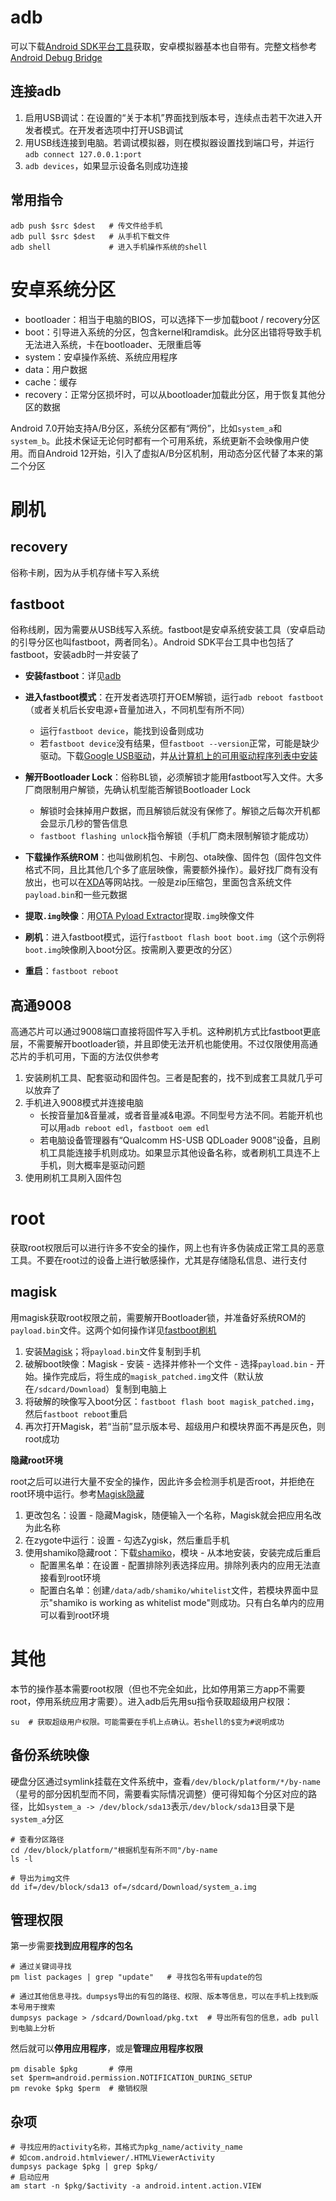 # adb

可以下载[Android SDK平台工具](https://developer.android.com/tools/releases/platform-tools?hl=zh-cn)获取，安卓模拟器基本也自带有。完整文档参考[Android Debug Bridge](https://developer.android.com/tools/adb?hl=zh-cn)

## 连接adb

1. 启用USB调试：在设置的“关于本机”界面找到版本号，连续点击若干次进入开发者模式。在开发者选项中打开USB调试
2. 用USB线连接到电脑。若调试模拟器，则在模拟器设置找到端口号，并运行`adb connect 127.0.0.1:port`
3. `adb devices`，如果显示设备名则成功连接

## 常用指令

```shell
adb push $src $dest   # 传文件给手机
adb pull $src $dest   # 从手机下载文件
adb shell             # 进入手机操作系统的shell
```

# 安卓系统分区

- bootloader：相当于电脑的BIOS，可以选择下一步加载boot / recovery分区
- boot：引导进入系统的分区，包含kernel和ramdisk。此分区出错将导致手机无法进入系统，卡在bootloader、无限重启等
- system：安卓操作系统、系统应用程序
- data：用户数据
- cache：缓存
- recovery：正常分区损坏时，可以从bootloader加载此分区，用于恢复其他分区的数据

Android 7.0开始支持A/B分区，系统分区都有“两份”，比如`system_a`和`system_b`。此技术保证无论何时都有一个可用系统，系统更新不会映像用户使用。而自Android 12开始，引入了虚拟A/B分区机制，用动态分区代替了本来的第二个分区

# 刷机

## recovery

俗称卡刷，因为从手机存储卡写入系统

## fastboot

俗称线刷，因为需要从USB线写入系统。fastboot是安卓系统安装工具（安卓启动的引导分区也叫fastboot，两者同名）。Android SDK平台工具中也包括了fastboot，安装adb时一并安装了

- **安装fastboot**：详见[adb](#adb)
- **进入fastboot模式**：在开发者选项打开OEM解锁，运行`adb reboot fastboot`（或者关机后长安电源+音量加进入，不同机型有所不同）
  - 运行`fastboot device`，能找到设备则成功
  - 若`fastboot device`没有结果，但`fastboot --version`正常，可能是缺少驱动。下载[Google USB驱动](https://developer.android.com/studio/run/win-usb)，并[从计算机上的可用驱动程序列表中安装](https://blog.csdn.net/qq_44281591/article/details/134844247)

- **解开Bootloader Lock**：俗称BL锁，必须解锁才能用fastboot写入文件。大多厂商限制用户解锁，先确认机型能否解锁Bootloader Lock
  - 解锁时会抹掉用户数据，而且解锁后就没有保修了。解锁之后每次开机都会显示几秒的警告信息
  - `fastboot flashing unlock`指令解锁（手机厂商未限制解锁才能成功）
- **下载操作系统ROM**：也叫做刷机包、卡刷包、ota映像、固件包（固件包文件格式不同，且比其他几个多了底层映像，需要额外操作）。最好找厂商有没有放出，也可以在[XDA](https://xdaforums.com/c/oneplus.11993/)等网站找。一般是zip压缩包，里面包含系统文件`payload.bin`和一些元数据

- **提取`.img`映像**：用[OTA Pyload Extractor](https://github.com/tobyxdd/android-ota-payload-extractor)提取`.img`映像文件
- **刷机**：进入fastboot模式，运行`fastboot flash boot boot.img`（这个示例将`boot.img`映像刷入boot分区。按需刷入要更改的分区）
- **重启**：`fastboot reboot`

## 高通9008

高通芯片可以通过9008端口直接将固件写入手机。这种刷机方式比fastboot更底层，不需要解开bootloader锁，并且即使无法开机也能使用。不过仅限使用高通芯片的手机可用，下面的方法仅供参考

1. 安装刷机工具、配套驱动和固件包。三者是配套的，找不到成套工具就几乎可以放弃了
2. 手机进入9008模式并连接电脑
   - 长按音量加&音量减，或者音量减&电源。不同型号方法不同。若能开机也可以用`adb reboot edl`，`fastboot oem edl`
   - 若电脑设备管理器有“Qualcomm HS-USB QDLoader 9008”设备，且刷机工具能连接手机则成功。如果显示其他设备名称，或者刷机工具连不上手机，则大概率是驱动问题
3. 使用刷机工具刷入固件包

# root

获取root权限后可以进行许多不安全的操作，网上也有许多伪装成正常工具的恶意工具。不要在root过的设备上进行敏感操作，尤其是存储隐私信息、进行支付

## magisk

用magisk获取root权限之前，需要解开Bootloader锁，并准备好系统ROM的`payload.bin`文件。这两个如何操作详见[fastboot刷机](#fastboot)

1. 安装[Magisk](https://github.com/topjohnwu/Magisk)；将`payload.bin`文件复制到手机
2. 破解boot映像：Magisk - 安装 - 选择并修补一个文件 - 选择`payload.bin` - 开始。操作完成后，将生成的`magisk_patched.img`文件（默认放在`/sdcard/Download`）复制到电脑上
3. 将破解的映像写入boot分区：`fastboot flash boot magisk_patched.img`，然后`fastboot reboot`重启
4. 再次打开Magisk，若“当前”显示版本号、超级用户和模块界面不再是灰色，则root成功

**隐藏root环境**

root之后可以进行大量不安全的操作，因此许多会检测手机是否root，并拒绝在root环境中运行。参考[Magisk隐藏](https://magiskcn.com/hide-the-magisk-app.html)

1. 更改包名：设置 - 隐藏Magisk，随便输入一个名称，Magisk就会把应用名改为此名称
2. 在zygote中运行：设置 - 勾选Zygisk，然后重启手机
3. 使用shamiko隐藏root：下载[shamiko](https://github.com/LSPosed/LSPosed.github.io/releases/tag/shamiko-383)，模块 - 从本地安装，安装完成后重启
   - 配置黑名单：在设置 - 配置排除列表选择应用。排除列表内的应用无法直接看到root环境
   - 配置白名单：创建`/data/adb/shamiko/whitelist`文件，若模块界面中显示"shamiko is working as whitelist mode"则成功。只有白名单内的应用可以看到root环境

# 其他

本节的操作基本需要root权限（但也不完全如此，比如停用第三方app不需要root，停用系统应用才需要）。进入adb后先用su指令获取超级用户权限：

```shell
su  # 获取超级用户权限。可能需要在手机上点确认。若shell的$变为#说明成功
```

## 备份系统映像

硬盘分区通过symlink挂载在文件系统中，查看`/dev/block/platform/*/by-name`（星号的部分因机型而不同，需要看实际情况调整）便可得知每个分区对应的路径，比如`system_a -> /dev/block/sda13`表示`/dev/block/sda13`目录下是`system_a`分区

```shell
# 查看分区路径
cd /dev/block/platform/"根据机型有所不同"/by-name 
ls -l

# 导出为img文件
dd if=/dev/block/sda13 of=/sdcard/Download/system_a.img
```

## 管理权限

第一步需要**找到应用程序的包名**

```shell
# 通过关键词寻找
pm list packages | grep "update"   # 寻找包名带有update的包

# 通过其他信息寻找。dumpsys导出的有包的路径、权限、版本等信息，可以在手机上找到版本号用于搜索
dumpsys package > /sdcard/Download/pkg.txt  # 导出所有包的信息，adb pull到电脑上分析
```

然后就可以**停用应用程序**，或是**管理应用程序权限**

```shell
pm disable $pkg       # 停用
set $perm=android.permission.NOTIFICATION_DURING_SETUP
pm revoke $pkg $perm  # 撤销权限
```

## 杂项

```shell
# 寻找应用的activity名称，其格式为pkg_name/activity_name
# 如com.android.htmlviewer/.HTMLViewerActivity
dumpsys package $pkg | grep $pkg/
# 启动应用
am start -n $pkg/$activity -a android.intent.action.VIEW
```

